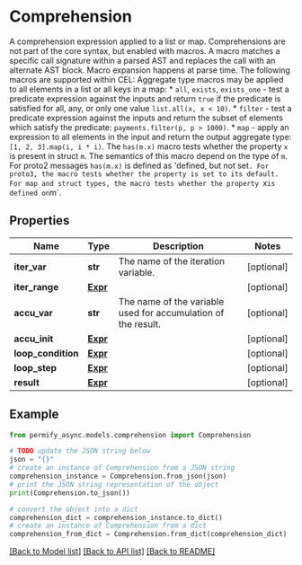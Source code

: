 # Comprehension

A comprehension expression applied to a list or map.  Comprehensions are not part of the core syntax, but enabled with macros. A macro matches a specific call signature within a parsed AST and replaces the call with an alternate AST block. Macro expansion happens at parse time.  The following macros are supported within CEL:  Aggregate type macros may be applied to all elements in a list or all keys in a map:  *  `all`, `exists`, `exists_one` -  test a predicate expression against    the inputs and return `true` if the predicate is satisfied for all,    any, or only one value `list.all(x, x < 10)`. *  `filter` - test a predicate expression against the inputs and return    the subset of elements which satisfy the predicate:    `payments.filter(p, p > 1000)`. *  `map` - apply an expression to all elements in the input and return the    output aggregate type: `[1, 2, 3].map(i, i * i)`.  The `has(m.x)` macro tests whether the property `x` is present in struct `m`. The semantics of this macro depend on the type of `m`. For proto2 messages `has(m.x)` is defined as 'defined, but not set`. For proto3, the macro tests whether the property is set to its default. For map and struct types, the macro tests whether the property `x` is defined on `m`.

## Properties

Name | Type | Description | Notes
------------ | ------------- | ------------- | -------------
**iter_var** | **str** | The name of the iteration variable. | [optional] 
**iter_range** | [**Expr**](Expr.md) |  | [optional] 
**accu_var** | **str** | The name of the variable used for accumulation of the result. | [optional] 
**accu_init** | [**Expr**](Expr.md) |  | [optional] 
**loop_condition** | [**Expr**](Expr.md) |  | [optional] 
**loop_step** | [**Expr**](Expr.md) |  | [optional] 
**result** | [**Expr**](Expr.md) |  | [optional] 

## Example

```python
from permify_async.models.comprehension import Comprehension

# TODO update the JSON string below
json = "{}"
# create an instance of Comprehension from a JSON string
comprehension_instance = Comprehension.from_json(json)
# print the JSON string representation of the object
print(Comprehension.to_json())

# convert the object into a dict
comprehension_dict = comprehension_instance.to_dict()
# create an instance of Comprehension from a dict
comprehension_from_dict = Comprehension.from_dict(comprehension_dict)
```
[[Back to Model list]](../README.md#documentation-for-models) [[Back to API list]](../README.md#documentation-for-api-endpoints) [[Back to README]](../README.md)


